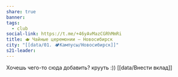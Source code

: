 ```yaml
---
share: true
banner: 
tags:
  - club
social-link: https://t.me/+46yAvMazCGRhMmRi
title: 🫖 Чайные церемонии – Новосибирск
city: "[[data/01. 🏕️Кампусы/Новосибирск]]"
s21-leader: 
---
```


Хочешь чего-то сюда добавить? крууть :))
[[data/Внести вклад]]
